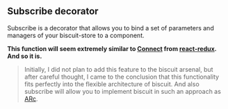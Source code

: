 ## Subscribe decorator
Subscribe is a decorator that allows you to bind a set of parameters and managers of your biscuit-store to a component.

**This function will seem extremely similar to [Connect](https://react-redux.js.org/api/connect) from [react-redux](https://react-redux.js.org/). And so it is.**

>Initially, I did not plan to add this feature to the biscuit arsenal, but after careful thought, I came to the conclusion that this functionality fits perfectly into the flexible architecture of biscuit. And also subscribe will allow you to implement biscuit in such an approach as [ARc](https://arc.js.org/).